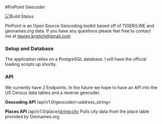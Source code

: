 #PinPoint Geocoder 

![Build Status](https://circleci.com/gh/taurenk/PinPoint-Geocoder-Python.svg?style=shield&circle-token=1885263aee8c8d93993b8e7dc8d8a3f53a02a6f7)

PinPoint is an Open Source Geocoding toolkit based off of TIGER/LINE and geonames.org data.
If you have any questions please feel free to contact me at tauren.kristich@gmail.com

### Setup and Database
The application relies on a PostgreSQL database. I will have the official loading scripts up shortly.

### API
We currently have 2 Endpoints. In the future we hope to have an API into the US Census data tables and a reverse geocoder. 

**Geocoding API** 
/api/v1.0/geocoder/<address_string>

**Places API** 
/api/v1.0/place/<string:city>
Pulls city data from the place table provided by Geonames.org


